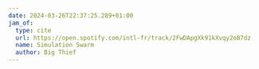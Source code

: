 ```yaml
---
date: 2024-03-26T22:37:25.289+01:00
jam_of:
  type: cite
  url: https://open.spotify.com/intl-fr/track/2FwDApgXk91kXvqy2oB7dz
  name: Simulation Swarm
  author: Big Thief
---
```

